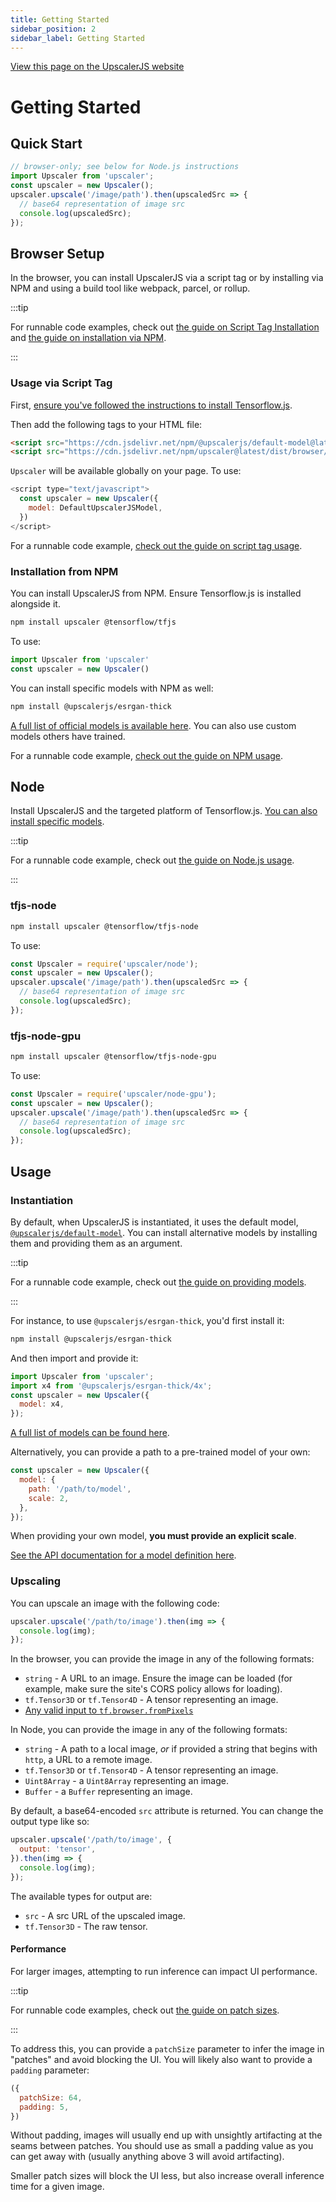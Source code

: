 ```yaml
---
title: Getting Started
sidebar_position: 2
sidebar_label: Getting Started
---
```


<a class="docs-link" href="https://upscalerjs.com/documentation/getting-started">View this page on the UpscalerJS website</a>

# Getting Started

## Quick Start

```javascript
// browser-only; see below for Node.js instructions
import Upscaler from 'upscaler'; 
const upscaler = new Upscaler();
upscaler.upscale('/image/path').then(upscaledSrc => {
  // base64 representation of image src
  console.log(upscaledSrc);
});
```

## Browser Setup

In the browser, you can install UpscalerJS via a script tag or by installing via NPM and using a build tool like webpack, parcel, or rollup.

:::tip

For runnable code examples, check out [the guide on Script Tag Installation](/documentation/guides/browser/basic-umd) and [the guide on installation via NPM](/documentation/guides/browser/basic-npm).

:::

### Usage via Script Tag

First, [ensure you've followed the instructions to install Tensorflow.js](https://www.tensorflow.org/js/tutorials/setup).

Then add the following tags to your HTML file:

```HTML
<script src="https://cdn.jsdelivr.net/npm/@upscalerjs/default-model@latest/dist/umd/index.min.js"></script>
<script src="https://cdn.jsdelivr.net/npm/upscaler@latest/dist/browser/umd/upscaler.min.js"></script>
```

`Upscaler` will be available globally on your page. To use:

```javascript
<script type="text/javascript">
  const upscaler = new Upscaler({
    model: DefaultUpscalerJSModel,
  })
</script>
```

For a runnable code example, [check out the guide on script tag usage](/documentation/guides/browser/basic-umd).

### Installation from NPM

You can install UpscalerJS from NPM. Ensure Tensorflow.js is installed alongside it.

```bash
npm install upscaler @tensorflow/tfjs
```

To use:


```javascript
import Upscaler from 'upscaler'
const upscaler = new Upscaler()
```

You can install specific models with NPM as well:

```bash
npm install @upscalerjs/esrgan-thick
```

[A full list of official models is available here](/models). You can also use custom models others have trained.

For a runnable code example, [check out the guide on NPM usage](/documentation/guides/browser/basic-npm).

## Node

Install UpscalerJS and the targeted platform of Tensorflow.js. [You can also install specific models](/models).

:::tip

For a runnable code example, check out [the guide on Node.js usage](/documentation/guides/node/nodejs).

:::

### tfjs-node

```bash
npm install upscaler @tensorflow/tfjs-node
```

To use:

```javascript
const Upscaler = require('upscaler/node');
const upscaler = new Upscaler();
upscaler.upscale('/image/path').then(upscaledSrc => {
  // base64 representation of image src
  console.log(upscaledSrc);
});
```

### tfjs-node-gpu

```bash
npm install upscaler @tensorflow/tfjs-node-gpu
```

To use:

```javascript
const Upscaler = require('upscaler/node-gpu');
const upscaler = new Upscaler();
upscaler.upscale('/image/path').then(upscaledSrc => {
  // base64 representation of image src
  console.log(upscaledSrc);
});
```

## Usage

### Instantiation

By default, when UpscalerJS is instantiated, it uses the default model, [`@upscalerjs/default-model`](https://npmjs.com/package/@upscalerjs/default-model). You can install alternative models by installing them and providing them as an argument. 

:::tip

For a runnable code example, check out [the guide on providing models](/documentation/guides/browser/models).

:::

For instance, to use `@upscalerjs/esrgan-thick`, you'd first install it:

```sh
npm install @upscalerjs/esrgan-thick
```

And then import and provide it:

```javascript
import Upscaler from 'upscaler';
import x4 from '@upscalerjs/esrgan-thick/4x';
const upscaler = new Upscaler({
  model: x4,
});
```

[A full list of models can be found here](/models).

Alternatively, you can provide a path to a pre-trained model of your own:

```javascript
const upscaler = new Upscaler({
  model: {
    path: '/path/to/model',
    scale: 2,
  },
});
```

When providing your own model, **you must provide an explicit scale**.

[See the API documentation for a model definition here](/documentation/api/constructor#parameters).

### Upscaling

You can upscale an image with the following code:

```javascript
upscaler.upscale('/path/to/image').then(img => {
  console.log(img);
});
```

In the browser, you can provide the image in any of the following formats:

* `string` - A URL to an image. Ensure the image can be loaded (for example, make sure the site's CORS policy allows for loading).
* `tf.Tensor3D` or `tf.Tensor4D` - A tensor representing an image.
* [Any valid input to `tf.browser.fromPixels`](https://js.tensorflow.org/api/latest/#browser.fromPixels)

In Node, you can provide the image in any of the following formats:

* `string` - A path to a local image, _or_ if provided a string that begins with `http`, a URL to a remote image.
* `tf.Tensor3D` or `tf.Tensor4D` - A tensor representing an image.
* `Uint8Array` - a `Uint8Array` representing an image.
* `Buffer` - a `Buffer` representing an image.

By default, a base64-encoded `src` attribute is returned. You can change the output type like so:

```javascript
upscaler.upscale('/path/to/image', {
  output: 'tensor',
}).then(img => {
  console.log(img);
});
```

The available types for output are:

* `src` - A src URL of the upscaled image.
* `tf.Tensor3D` - The raw tensor.

#### Performance

For larger images, attempting to run inference can impact UI performance.

:::tip

For runnable code examples, check out [the guide on patch sizes](/documentation/guides/browser/performance/patch-sizes).

:::

To address this, you can provide a `patchSize` parameter to infer the image in "patches" and avoid blocking the UI. You will likely also want to provide a `padding` parameter:

```javascript
({
  patchSize: 64,
  padding: 5,
})
```

Without padding, images will usually end up with unsightly artifacting at the seams between patches. You should use as small a padding value as you can get away with (usually anything above 3 will avoid artifacting).

Smaller patch sizes will block the UI less, but also increase overall inference time for a given image.
